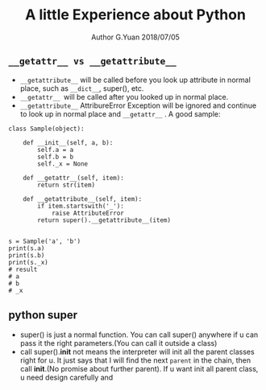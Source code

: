 
# <center>A little Experience about Python</center>
<center>Author G.Yuan 2018/07/05</center>

## `__getattr__ vs __getattribute__`
* `__getattribute__` will be called before you look up attribute in normal place, such as `__dict__`, super(), etc.
* `__getattr__ `will be called after you looked up in normal place.
* `__getattribute__`  AttribureError Exception will be ignored and continue to look up in normal place and `__getattr__` . A good sample:
```
class Sample(object):

    def __init__(self, a, b):
        self.a = a
        self.b = b
        self._x = None

    def __getattr__(self, item):
        return str(item)

    def __getattribute__(self, item):
        if item.startswith('_'):
            raise AttributeError
        return super().__getattribute__(item)


s = Sample('a', 'b')
print(s.a)
print(s.b)
print(s._x)
# result
# a
# b
# _x
```
    
## python super

 * super() is just a normal function. You can call super() anywhere if u can pass it the right parameters.(You can call it outside a class)
 *  call super().__init__ not means the interpreter will init all the parent classes right for u. It just says that I will find the next `parent` in the chain, then call __init__.(No promise about further parent). If u want init all parent class, u need design carefully and 

<!--stackedit_data:
eyJoaXN0b3J5IjpbMTQyOTAyMTI0MywtNzc2ODM1NDgxLDE5MD
M1MDI2MzldfQ==
-->